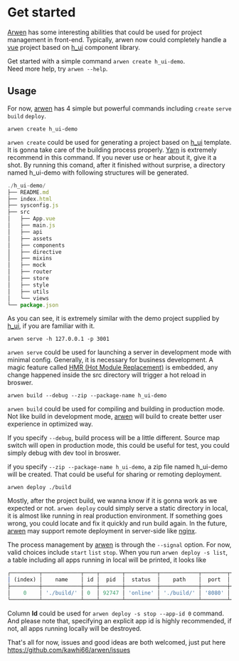 # Get started

[Arwen](https://github.com/kawhi66/arwen) has some interesting abilities that could be used for project management in front-end. Typically, arwen now could completely handle a [vue](https://cn.vuejs.org) project based on [h_ui](https://www.npmjs.com/package/h_ui) component library.

Get started with a simple command `arwen create h_ui-demo`.  
Need more help, try `arwen --help`.

## Usage

For now, [arwen](https://github.com/kawhi66/arwen) has 4 simple but powerful commands including `create` `serve` `build` `deploy`.

`arwen create h_ui-demo`

`arwen create` could be used for generating a project based on [h_ui](https://www.npmjs.com/package/h_ui) template. It is gonna take care of the building process properly. [Yarn](https://yarnpkg.com/zh-Hant/) is extremely recommend in this command. If you never use or hear about it, give it a shot. By running this comand, after it finished without surprise, a directory named h_ui-demo with following structures will be generated.

```javascript
./h_ui-demo/
├── README.md
├── index.html
├── sysconfig.js
├── src
│   ├── App.vue
│   ├── main.js
│   ├── api
│   ├── assets
│   ├── components
│   ├── directive
│   ├── mixins
│   ├── mock
│   ├── router
│   ├── store
│   ├── style
│   ├── utils
│   └── views
└── package.json
```

As you can see, it is extremely similar with the demo project supplied by [h_ui](https://www.npmjs.com/package/h_ui), if you are familiar with it.

`arwen serve -h 127.0.0.1 -p 3001`

`arwen serve` could be used for launching a server in development mode with minimal config. Generally, it is necessary for business development. A magic feature called [HMR (Hot Module Replacement)](https://webpack.js.org/concepts/hot-module-replacement) is embedded, any change happened inside the src directory will trigger a hot reload in broswer.

`arwen build --debug --zip --package-name h_ui-demo`

`arwen build` could be used for compiling and building in production mode. Not like build in development mode, [arwen](https://github.com/kawhi66/arwen) will build to create better user experience in optimized way.

If you specify `--debug`, build process will be a little different. Source map switch will open in production mode, this could be useful for test, you could simply debug with dev tool in broswer.

if you specify `--zip --package-name h_ui-demo`, a zip file named h_ui-demo will be created. That could be useful for sharing or remoting deployment.

`arwen deploy ./build`

Mostly, after the project build, we wanna know if it is gonna work as we expected or not. `arwen deploy` could simply serve a static directory in local, it is almost like running in real production environment. If something goes wrong, you could locate and fix it quickly and run build again. In the future, [arwen](https://github.com/kawhi66/arwen) may support remote deployment in server-side like [nginx](https://nginx.org/en/).

The process management by [arwen](https://github.com/kawhi66/arwen) is through the `--signal` option. For now, valid choices include `start` `list` `stop`. When you run `arwen deploy -s list`, a table including all apps running in local will be printed, it looks like

```javascript
┌─────────┬────────────┬────┬───────┬──────────┬────────────┬────────┬───────────────┐
│ (index) │    name    │ id │  pid  │  status  │    path    │  port  │  created_at   │
├─────────┼────────────┼────┼───────┼──────────┼────────────┼────────┼───────────────┤
│    0    │ './build/' │ 0  │ 92747 │ 'online' │ './build/' │ '8080' │ 1555134009451 │
└─────────┴────────────┴────┴───────┴──────────┴────────────┴────────┴───────────────┘
```

Column **Id** could be used for `arwen deploy -s stop --app-id 0` command. And please note that, specifying an explicit app id is highly recommended, if not, all apps running locally will be destroyed.

That's all for now, issues and good ideas are both welcomed, just put here <https://github.com/kawhi66/arwen/issues>
